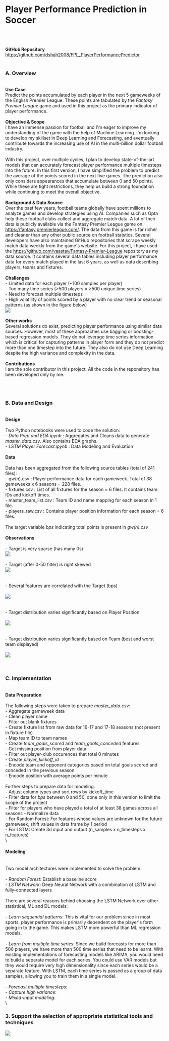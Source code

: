 # Player Performance Prediction in Soccer
<br/><br/>

**GitHub Repository**\
https://github.com/dshah2008/FPL_PlayerPerformancePredictor
<br/><br/>

### A. Overview 
\
**Use Case**\
Predict the points accumulated by each player in the next 5 gameweeks of the English Premier League. These points are tabulated by the *Fantasy Premier League* game and used in this project as the primary indicator of player performance.\
\
**Objective & Scope** \
I have an immense passion for football and I'm eager to improve my understanding of the game with the help of Machine Learning. I'm looking to develop my skillset in Deep Learning and Forecasting, and eventually contribute towards the increasing use of AI in the multi-billion dollar football industry.\
\
With this project, over multiple cycles, I plan to develop state-of-the-art models that can accurately forecast player performance multiple timesteps into the future. In this first version, I have simplified the problem to predict the average of the points scored in the next five games. The prediction also only considers appearances that accumulate between 0 and 50 points. While these are tight restrictions, they help us build a strong foundation while continuing to meet the overall objective.\
\
**Background & Data Source** \
Over the past few years, football teams globally have spent millions to analyze games and develop strategies using AI. Companies such as Opta help these football clubs collect and aggregate match data. A lot of their data is publicly available via the Fantasy Premier League game on https://fantasy.premierleague.com/. The data from this game is far richer and cleaner than any other public source on football statstics. Several developers have also maintained GitHub repositories that scrape weekly match data weekly from the game's website. For this project, I have used the https://github.com/vaastav/Fantasy-Premier-League repository as my data source. It contains several data tables including player performance data for every match played in the last 6 years, as well as data describing players, teams and fixtures.\
\
**Challenges** \
\- Limited data for each player (~100 samples per player)\
\- Too many time series (>500 players = >500 unique time series)\
\- Need to forecast multiple timesteps\
\- High volatility of points scored by a player with no clear trend or seasonal patterns (as shown in the figure below)\
<img src="images/Points Trend - Bernardo Silva1.JPG?raw=true"/>\
\
**Other works** \
Several solutions do exist, predicting player performance using similar data sources. However, most of these approaches use bagging or boosting-based regression models. They do not leverage time series information which is critical for capturing patterns in player form and they do not predict more than one timestep into the future. They also do not use Deep Learning despite the high variance and complexity in the data.\
\
**Contributions** \
I am the sole contributor in this project. All the code in the reponsitory has been developed only by me.

<br/><br/>

### B. Data and Design
\
**Design**\
\
Two Python notebooks were used to code the solution:\
\- *Data Prep and EDA.ipynb* : Aggregates and Cleans data to generate *master_data.csv*. Also contains EDA graphs.\
\- *LSTM Player Forecast.ipynb* : Data Modeling and Evaluation\
\
**Data**\
\
Data has been aggregated from the following source tables (total of 241 files):\
\- gw(n).csv : Player performance data for each gameweek. Total of 38 gameweeks x 6 seasons = 228 files.\
\- fixtures.csv : List of all fixtures for the season = 6 files. It contains team IDs and kickoff times.\
\- master_team_list.csv : Team ID and name mapping for each season in 1 file.\
\- players_raw.csv : Contains player position information for each season = 6 files.\
\
The target variable *bps* indicating total points is present in *gw(n).csv*\
\
**Observations**\
\
\- Target is very sparse (has many 0s)\
<img src="images/Points distribution (before filter)1.JPG?raw=true"/>\
\
\- Target (after 0-50 filter) is right skewed\
<img src="images/Points distribution (after filter)1.JPG?raw=true"/>\
\
\
\- Several features are correlated with the Target (bps)\
\
<img src="images/correlation matrix1.JPG?raw=true"/>\
\
\
\- Target distribution varies significantly based on Player Position\
\
<img src="images/bps_position_boxplot.JPG?raw=true"/>\
\
\
\- Target distribution varies significantly based on Team (best and worst team displayed)\
\
<img src="images/bps_team_boxplot.JPG?raw=true"/>\
<br/><br/>

### C. Implementation
\
**Data Preparation**\
\
The following steps were taken to prepare *master_data.csv*:\
\- Aggregate gameweek data\
\- Clean player name\
\- Filter out blank fixtures\
\- Create fixture list from raw data for 16-17 and 17-18 seasons (not present in fixture file)\
\- Map team ID to team names\
\- Create *team_goals_scored* and *team_goals_conceded* features\
\- Get missing position from player data\
\- Filter out player-club occurences that total 0 minutes\
\- Create *player_kickoff_id*\
\- Encode team and opponent categories based on total goals scored and conceded in the previous season\
\- Encode position with average points per minute\
\
Further steps to prepare data for modeling:\
\- Adjust column types and sort rows by kickoff_time\
\- Filter data for *bps* between 0 and 50, done only in this version to limit the scope of the project\
\- Filter for players who have played a total of at least 38 games across all seasons
\- Normalize data\
\- For Random Forest: For features whose values are unknown for the future gameweek, shift values in data frame by 1 period\
\- For LSTM: Create 3d input and output (n_samples x n_timesteps x n_features)\
\
#### Modeling
\
Two model architectures were implemented to solve the problem:\
\
\- *Random Forest*: Establish a baseline score\
\- *LSTM Network*: Deep Neural Network with a combination of LSTM and fully-connected layers\
\
There are several reasons behind choosing the LSTM Network over other statistical, ML and DL models:\
\
\- *Learn sequential patterns*: This is vital for our problem since in most sports, player performance is primarily dependent on the player's form going in to the game. This makes LSTM more powerful than ML regression models.\
\
\- *Learn from multiple time series*: Since we build forecasts for more than 500 players, we have more than 500 time series that need to be learnt. With existing implementations of forecasting models like ARIMA, you would need to build a separate model for each series. You could use VAR models but they would require very high dimensionality since each series would be a separate feature. With LSTM, each time series is passed as a group of data samples, allowing you to train them in a single model.\
\
\- *Forecast multiple timesteps*:\
\- *Capture high variance*:\
\- *Mixed-input modeling*:\
\

### 3. Support the selection of appropriate statistical tools and techniques

<img src="images/dummy_thumbnail.jpg?raw=true"/>

